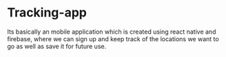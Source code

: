 # Tracking-app
 Its basically an mobile application which is created using react native and firebase,  where we can sign up and keep track of the locations we want to go as well as save it for future use.
